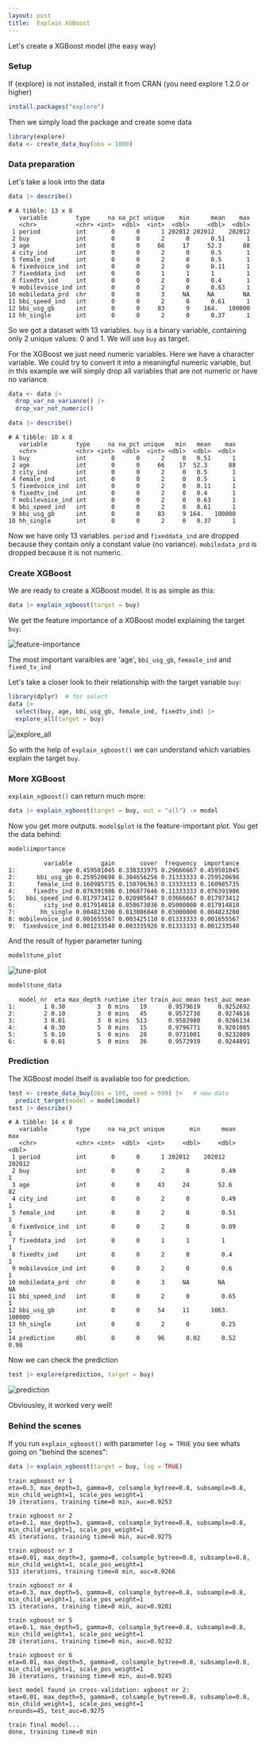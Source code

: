 ```yaml
---
layout: post
title:  Explain XGBoost
---
```


Let's create a XGBoost model (the easy way)

### Setup

If {explore} is not installed, install it from CRAN (you need explore 1.2.0 or higher)

```R
install.packages("explore") 
```

Then we simply load the package and create some data

```R
library(explore)
data <- create_data_buy(obs = 1000)
```
### Data preparation

Let's take a look into the data

```R
data |> describe()
```
```
# A tibble: 13 x 8
   variable        type     na na_pct unique    min      mean    max
   <chr>           <chr> <int>  <dbl>  <int>  <dbl>     <dbl>  <dbl>
 1 period          int       0      0      1 202012 202012    202012
 2 buy             int       0      0      2      0      0.51      1
 3 age             int       0      0     66     17     52.3      88
 4 city_ind        int       0      0      2      0      0.5       1
 5 female_ind      int       0      0      2      0      0.5       1
 6 fixedvoice_ind  int       0      0      2      0      0.11      1
 7 fixeddata_ind   int       0      0      1      1      1         1
 8 fixedtv_ind     int       0      0      2      0      0.4       1
 9 mobilevoice_ind int       0      0      2      0      0.63      1
10 mobiledata_prd  chr       0      0      3     NA     NA        NA
11 bbi_speed_ind   int       0      0      2      0      0.61      1
12 bbi_usg_gb      int       0      0     83      9    164.   100000
13 hh_single       int       0      0      2      0      0.37      1
```
So we got a dataset with 13 variables. `buy` is a binary variable, 
containing only 2 unique values: 0 and 1. We will use `buy` as target.

For the XGBoost we just need numeric variables. Here we have a character variable. 
We could try to convert it into a meaningful numeric variable, but in this example we will simply
drop all variables that are not numeric or have no variance.

```R
data <- data |> 
  drop_var_no_variance() |> 
  drop_var_not_numeric()

data |> describe()
```
```
# A tibble: 10 x 8
   variable        type     na na_pct unique   min   mean    max
   <chr>           <chr> <int>  <dbl>  <int> <dbl>  <dbl>  <dbl>
 1 buy             int       0      0      2     0   0.51      1
 2 age             int       0      0     66    17  52.3      88
 3 city_ind        int       0      0      2     0   0.5       1
 4 female_ind      int       0      0      2     0   0.5       1
 5 fixedvoice_ind  int       0      0      2     0   0.11      1
 6 fixedtv_ind     int       0      0      2     0   0.4       1
 7 mobilevoice_ind int       0      0      2     0   0.63      1
 8 bbi_speed_ind   int       0      0      2     0   0.61      1
 9 bbi_usg_gb      int       0      0     83     9 164.   100000
10 hh_single       int       0      0      2     0   0.37      1
```
Now we have only 13 variables. `period` and `fixeddata_ind` are dropped because they contain only a constant value (no variance).
`mobiledata_prd` is dropped because it is not numeric.

### Create XGBoost

We are ready to create a XGBoost model. It is as simple as this:

```R
data |> explain_xgboost(target = buy)
```

We get the feature importance of a XGBoost model explaining the target `buy`: 

![feature-importance](../images/xgboost-plot-feature-importance.png)

The most important varaibles are 'age', `bbi_usg_gb`, `femaale_ind` and `fixed_tv_ind`

Let's take a closer look to their relationship with the target variable `buy`:

```R
library(dplyr)  # for select
data |> 
  select(buy, age, bbi_usg_gb, female_ind, fixedtv_ind) |> 
  explore_all(target = buy)
```

![explore_all](../images/xgboost-explore-all.png)

So with the help of `explain_xgboost()` we can understand which variables explain the target `buy`.

### More XGBoost

`explain_xgboost()` can return much more:

```R
data |> explain_xgboost(target = buy, out = "all") -> model
```

Now you get more outputs. `model$plot` is the feature-important plot. You get the data behind:

```R
model$importance
```

```
          variable        gain       cover  frequency  importance
1:             age 0.459501045 0.338333975 0.29666667 0.459501045
2:      bbi_usg_gb 0.259520698 0.304656256 0.31333333 0.259520698
3:      female_ind 0.160985735 0.150706363 0.13333333 0.160985735
4:     fixedtv_ind 0.076391986 0.106877646 0.11333333 0.076391986
5:   bbi_speed_ind 0.017973412 0.028905647 0.03666667 0.017973412
6:        city_ind 0.017914818 0.050673036 0.05000000 0.017914818
7:       hh_single 0.004823200 0.013086040 0.03000000 0.004823200
8: mobilevoice_ind 0.001655567 0.003425110 0.01333333 0.001655567
9:  fixedvoice_ind 0.001233540 0.003335926 0.01333333 0.001233540
```

And the result of hyper parameter tuning

```R
model$tune_plot
```

![tune-plot](../images/xgboost-tune-plot.png)

```R
model$tune_data
```

```
   model_nr  eta max_depth runtime iter train_auc_mean test_auc_mean
1:        1 0.30         3  0 mins   19      0.9579619     0.9252692
2:        2 0.10         3  0 mins   45      0.9572738     0.9274616
3:        3 0.01         3  0 mins  513      0.9582980     0.9266134
4:        4 0.30         5  0 mins   15      0.9796771     0.9201005
5:        5 0.10         5  0 mins   28      0.9731001     0.9232089
6:        6 0.01         5  0 mins   36      0.9572939     0.9244891
```

### Prediction 

The XGBoost model itself is available too for prediction.

```R
test <- create_data_buy(obs = 100, seed = 999) |>   # new data
  predict_target(model = model$model) 
test |> describe()
```

```
# A tibble: 14 x 8
   variable        type     na na_pct unique       min      mean       max
   <chr>           <chr> <int>  <dbl>  <int>     <dbl>     <dbl>     <dbl>
 1 period          int       0      0      1 202012    202012    202012   
 2 buy             int       0      0      2      0         0.49      1   
 3 age             int       0      0     43     24        52.6      82   
 4 city_ind        int       0      0      2      0         0.49      1   
 5 female_ind      int       0      0      2      0         0.51      1   
 6 fixedvoice_ind  int       0      0      2      0         0.09      1   
 7 fixeddata_ind   int       0      0      1      1         1         1   
 8 fixedtv_ind     int       0      0      2      0         0.4       1   
 9 mobilevoice_ind int       0      0      2      0         0.6       1   
10 mobiledata_prd  chr       0      0      3     NA        NA        NA   
11 bbi_speed_ind   int       0      0      2      0         0.65      1   
12 bbi_usg_gb      int       0      0     54     11      1063.   100000   
13 hh_single       int       0      0      2      0         0.25      1   
14 prediction      dbl       0      0     96      0.02      0.52      0.98
```

Now we can check the prediction

```R
test |> explore(prediction, target = buy)
```

![prediction](../images/xgboost-prediction.png)

Obviousley, it worked very well!

### Behind the scenes

If you run `explain_xgboost()` with parameter `log = TRUE` you see whats going on "behind the scenes":

```R
data |> explain_xgboost(target = buy, log = TRUE)
```

```
train xgboost nr 1
eta=0.3, max_depth=3, gamma=0, colsample_bytree=0.8, subsample=0.8, min_child_weight=1, scale_pos_weight=1
19 iterations, training time=0 min, auc=0.9253

train xgboost nr 2
eta=0.1, max_depth=3, gamma=0, colsample_bytree=0.8, subsample=0.8, min_child_weight=1, scale_pos_weight=1
45 iterations, training time=0 min, auc=0.9275

train xgboost nr 3
eta=0.01, max_depth=3, gamma=0, colsample_bytree=0.8, subsample=0.8, min_child_weight=1, scale_pos_weight=1
513 iterations, training time=0 min, auc=0.9266

train xgboost nr 4
eta=0.3, max_depth=5, gamma=0, colsample_bytree=0.8, subsample=0.8, min_child_weight=1, scale_pos_weight=1
15 iterations, training time=0 min, auc=0.9201

train xgboost nr 5
eta=0.1, max_depth=5, gamma=0, colsample_bytree=0.8, subsample=0.8, min_child_weight=1, scale_pos_weight=1
28 iterations, training time=0 min, auc=0.9232

train xgboost nr 6
eta=0.01, max_depth=5, gamma=0, colsample_bytree=0.8, subsample=0.8, min_child_weight=1, scale_pos_weight=1
36 iterations, training time=0 min, auc=0.9245

best model found in cross-validation: xgboost nr 2: 
eta=0.01, max_depth=5, gamma=0, colsample_bytree=0.8, subsample=0.8, min_child_weight=1, scale_pos_weight=1
nrounds=45, test_auc=0.9275

train final model...
done, training time=0 min
```
